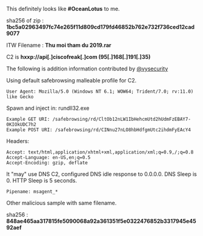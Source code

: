 This definitely looks like **#OceanLotus** to me.

sha256 of zip : **1bc5a02963497fc74e265f11d809cd179fd46852b762e732f736ced12cad9077**

ITW Filename : **Thu moi tham du 2019.rar**

C2 is **hxxp://api[.]ciscofreak[.]com (95[.]168[.]191[.]35)**

The following is addition information contributed by [@vysecurity](https://github.com/vysecurity)

Using default safebrowsing malleable profile for C2.
~~~
User Agent: Mozilla/5.0 (Windows NT 6.1; WOW64; Trident/7.0; rv:11.0) like Gecko
~~~
Spawn and inject in: rundll32.exe

~~~
Example GET URI: /safebrowsing/rd/CltOb12nLW1IbHehcmUtd2hUdmFzEBAY7-0KIOkUDC7h2
Example POST URI: /safebrowsing/rd/CINnu27nLO8hbHdfgmUtc2ihdmFyEAcY4
~~~

Headers:
~~~
Accept: text/html,application/xhtml+xml,application/xml;q=0.9,/;q=0.8
Accept-Language: en-US,en;q=0.5
Accept-Encoding: gzip, deflate
~~~

It "may" use DNS C2, configured DNS idle response to 0.0.0.0. DNS Sleep is 0. HTTP Sleep is 5 seconds.
~~~
Pipename: msagent_*
~~~

Other malicious sample with same filename.

sha256 : **848ae465aa317815fe5090068a92a361351f5e0322476852b3317945e4592aef**

